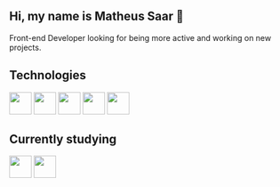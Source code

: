 ## Hi, my name is Matheus Saar 👋
Front-end Developer looking for being more active and working on new projects.

## Technologies
<div style="inline-block">
  <img loading="lazy" width="40" height="40" src="https://cdn.jsdelivr.net/gh/devicons/devicon@latest/icons/html5/html5-original.svg" />
  <img loading="lazy" width="40" height="40" src="https://cdn.jsdelivr.net/gh/devicons/devicon@latest/icons/css3/css3-original.svg" />
  <img loading="lazy" width="40" height="40" src="https://cdn.jsdelivr.net/gh/devicons/devicon@latest/icons/javascript/javascript-original.svg" />
  <img loading="lazy" width="40" height="40" src="https://cdn.jsdelivr.net/gh/devicons/devicon@latest/icons/nodejs/nodejs-original-wordmark.svg" />
  <img loading="lazy" width="40" height="40" src="https://cdn.jsdelivr.net/gh/devicons/devicon@latest/icons/express/express-original-wordmark.svg" />
</div>

## Currently studying
<div style="inline-block">
  <img loading="lazy" width="40" height="40" src="https://cdn.jsdelivr.net/gh/devicons/devicon@latest/icons/react/react-original.svg" />
  <img loading="lazy" width="40" height="40" src="https://cdn.jsdelivr.net/gh/devicons/devicon@latest/icons/docker/docker-plain-wordmark.svg" />
</div>

<!--
**zFriez/zFriez** is a ✨ _special_ ✨ repository because its `README.md` (this file) appears on your GitHub profile.

Here are some ideas to get you started:

- 🔭 I’m currently working on ...
- 🌱 I’m currently learning ...
- 👯 I’m looking to collaborate on ...
- 🤔 I’m looking for help with ...
- 💬 Ask me about ...
- 📫 How to reach me: ...
- 😄 Pronouns: ...
- ⚡ Fun fact: ...
-->
